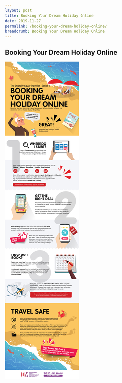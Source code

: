 ```yaml
---
layout: post
title: Booking Your Dream Holiday Online
date: 2019-11-27
permalink: /booking-your-dream-holiday-online/
breadcrumb: Booking Your Dream Holiday Online
---
```


## Booking Your Dream Holiday Online<br>

![image1](/images/articles/booking-your-dream-holiday-online/booking-your-dream-holiday-online.jpg)
